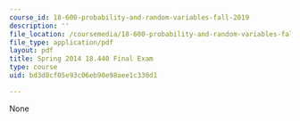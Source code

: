 ```yaml
---
course_id: 18-600-probability-and-random-variables-fall-2019
description: ''
file_location: /coursemedia/18-600-probability-and-random-variables-fall-2019/bd3d8cf05e93c06eb90e98aee1c330d1_MIT18_600F19_final_2014.pdf
file_type: application/pdf
layout: pdf
title: Spring 2014 18.440 Final Exam
type: course
uid: bd3d8cf05e93c06eb90e98aee1c330d1

---
```

None